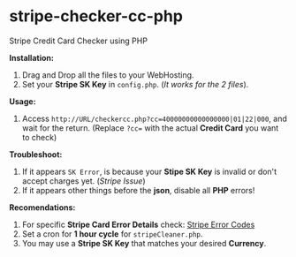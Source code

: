 # stripe-checker-cc-php

Stripe Credit Card Checker using PHP

**Installation:**

1. Drag and Drop all the files to your WebHosting.
2. Set your **Stripe SK Key** in `config.php`. (*It works for the 2 files*).

**Usage:**

1. Access `http://URL/checkercc.php?cc=40000000000000000|01|22|000`, and wait for the return. (Replace `?cc=` with the actual **Credit Card** you want to check)

**Troubleshoot:**

1. If it appears `SK Error`, is because your **Stipe SK Key** is invalid or don't accept charges yet. (*Stripe Issue*)
2. If it appears other things before the **json**, disable all **PHP** errors!

**Recomendations:**

1. For specific **Stripe Card Error Details** check: [Stripe Error Codes](https://stripe.com/docs/error-codes)
2. Set a cron for **1 hour cycle** for `stripeCleaner.php`.
3. You may use a **Stripe SK Key** that matches your desired **Currency**.
